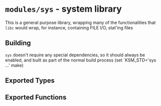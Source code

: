 # `modules/sys` - system library

This is a general purpose library, wrapping many of the functionalities that `libc` would wrap, for instance, containing FILE I/O, stat'ing files

## Building

`sys` doesn't require any special dependencies, so it should always be enabled, and built as part of the normal build process (set `KSM_STD='sys ...' make)


## Exported Types



## Exported Functions


